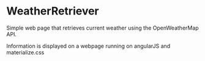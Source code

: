 # WeatherRetriever
Simple web page that retrieves current weather using the OpenWeatherMap API.

Information is displayed on a webpage running on angularJS and materialize.css
